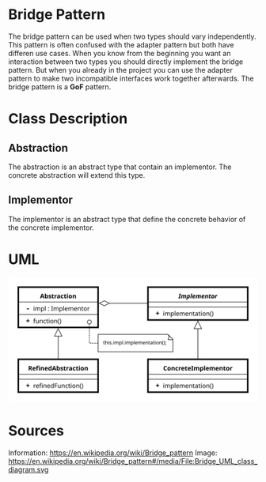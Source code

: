 # Bridge Pattern

The bridge pattern can be used when two types should vary independently. This
pattern is often confused with the adapter pattern but both have differen use
cases. When you know from the beginning you want an interaction between two types
you should directly implement the bridge pattern. But when you already in the
project you can use the adapter pattern to make two incompatible interfaces work 
together afterwards. The bridge pattern is a **GoF** pattern. 

# Class Description

## Abstraction

The abstraction is an abstract type that contain an implementor. The concrete
abstraction will extend this type.

## Implementor

The implementor is an abstract type that define the concrete behavior of the
concrete implementor.

# UML

![UML](../../../resource/Bridge_UML.png)

# Sources

Information: https://en.wikipedia.org/wiki/Bridge_pattern 
Image: https://en.wikipedia.org/wiki/Bridge_pattern#/media/File:Bridge_UML_class_diagram.svg 
